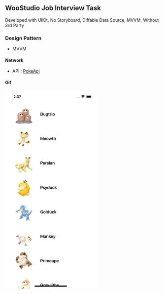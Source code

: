 ## WooStudio Job Interview Task
Developed with UIKit, No Storyboard, Diffable Data Source, MVVM, Without 3rd Party 

 ### Design Pattern
- MVVM

 #### Network
- API : [PokeApi](https://pokeapi.co)        

 #### Gif
 ![](https://github.com/myildirim48/PokemonApp/blob/main/PokeApp.gif?raw=true)

